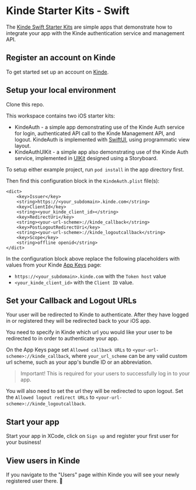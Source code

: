 # Kinde Starter Kits - Swift

The [Kinde Swift Starter Kits](https://github.com/kinde-starter-kits/kinde-swift-starter-kit) are simple apps
that demonstrate how to integrate your app with the Kinde authentication service and management API.

## Register an account on Kinde

To get started set up an account on [Kinde](https://app.kinde.com/register).

## Setup your local environment

Clone this repo.

This workspace contains two iOS starter kits:

- KindeAuth - a simple app demonstrating use of the Kinde Auth service for login, authenticated API call to the Kinde Management API, and logout.
  KindeAuth is implemented with [SwiftUI](https://developer.apple.com/documentation/swiftui/), using programmatic view layout.
- KindeAuthUIKit - a simple app also demonstrating use of the Kinde Auth service,
  implemented in [UIKit](https://developer.apple.com/documentation/uikit) designed using a Storyboard.

To setup either example project, run `pod install` in the app directory first.

Then find this configuration block in the `KindeAuth.plist` file(s):

```plist
<dict>
	<key>Issuer</key>
	<string>https://<your_subdomain>.kinde.com</string>
	<key>ClientId</key>
	<string><your_kinde_client_id></string>
	<key>RedirectUri</key>
	<string><your-url-scheme>://kinde_callback</string>
	<key>PostLogoutRedirectUri</key>
	<string><your-url-scheme>://kinde_logoutcallback</string>
	<key>Scope</key>
	<string>offline openid</string>
</dict>
```

In the configuration block above replace the following placeholders with values from your Kinde [App Keys](https://kinde.com/docs/the-basics/getting-app-keys) page:

- `https://<your_subdomain>.kinde.com` with the `Token host` value
- `<your_kinde_client_id>` with the `Client ID` value.

## Set your Callback and Logout URLs

Your user will be redirected to Kinde to authenticate. After they have logged in or registered they will be redirected back to your iOS app.

You need to specify in Kinde which url you would like your user to be redirected to in order to authenticate your app.

On the App Keys page set `Allowed callback URLs` to `<your-url-scheme>://kinde_callback`, where `your_url_scheme` can be any valid custom url scheme,
such as your app's bundle ID or an abbreviation.

> Important! This is required for your users to successfully log in to your app.

You will also need to set the url they will be redirected to upon logout. Set the `Allowed logout redirect URLs` to `<your-url-scheme>://kinde_logoutcallback`.

## Start your app

Start your app in XCode, click on `Sign up` and register your first user for your business!

## View users in Kinde

If you navigate to the "Users" page within Kinde you will see your newly registered user there. 🚀
